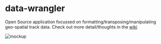 data-wrangler
=============

Open Source application focussed on formatting/transposing/manipulating geo-spatial track data. 
Check out more detail/thoughts in the [wiki](https://github.com/debrief/data-wrangler/wiki)

![mockup](http://i.imgur.com/8Qhv9D5.png)

